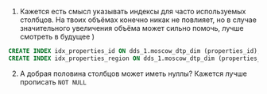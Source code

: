 1. Кажется есть смысл указывать индексы для часто используемых столбцов. На твоих объёмах конечно никак не повлияет, но в случае значительного увеличения объёма может сильно помочь, лучше смотреть в будущее )

```sql
CREATE INDEX idx_properties_id ON dds_1.moscow_dtp_dim (properties_id);
CREATE INDEX idx_properties_region ON dds_1.moscow_dtp_dim (properties_region);
```

2. А добрая половина столбцов может иметь нуллы? Кажется лучше прописать `NOT NULL`
